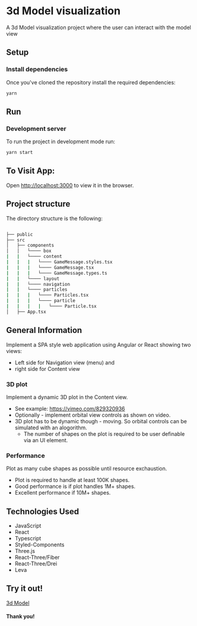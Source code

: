 # 3d Model visualization

A 3d Model visualization project where the user can interact with the model view

## Setup

### Install dependencies

Once you've cloned the repository install the required dependencies:

```sh
yarn 
```

## Run

### Development server

To run the project in development mode run:

```sh
yarn start
```


## To Visit App:

Open [http://localhost:3000](http://localhost:3000) to view it in the browser.


## Project structure

The directory structure is the following:

```sh

├── public
├── src
│   ├── components
│   │   └──── box
|   |   └──── content
|   |   |   └──── GameMessage.styles.tsx
|   |   |   └──── GameMessage.tsx
|   |   |   └──── GameMessage.types.ts
|   |   └──── layout
|   |   └──── navigation
|   |   └──── particles
|   |   |   └──── Particles.tsx
|   |   |   └──── particle
|   |   |   |   └──── Particle.tsx
│   ├── App.tsx

```

## General Information

Implement a SPA style web application using Angular or React showing two views:

- Left side for Navigation view (menu) and
- right side for Content view

### 3D plot

Implement a dynamic 3D plot in the Content view.

- See example: https://vimeo.com/829320936
- Optionally - implement orbital view controls as shown on video.
- 3D plot has to be dynamic though - moving. So orbital controls can be simulated with an alogorithm.
  - The number of shapes on the plot is required to be user definable via an UI element.

### Performance

Plot as many cube shapes as possible until resource exchaustion.

- Plot is required to handle at least 100K shapes.
- Good performance is if plot handles 1M+ shapes.
- Excellent performance if 10M+ shapes.


## Technologies Used

- JavaScript
- React
- Typescript
- Styled-Components
- Three.js 
- React-Three/Fiber
- React-Three/Drei
- Leva

## Try it out!

<a href="https://3d-modeling.vercel.app/" target="_blank">3d Model</a>

#### Thank you!

###

